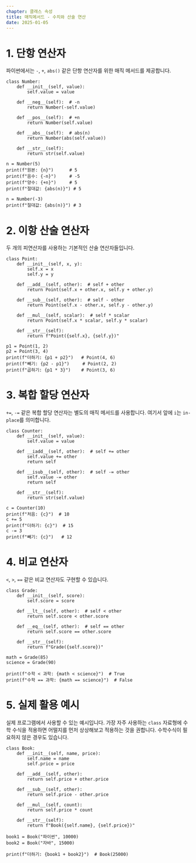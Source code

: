 ```yaml
---
chapter: 클래스 속성
title: 매직메서드 - 수치와 산술 연산
date: 2025-01-05
---
```


# 1. 단항 연산자

파이썬에서는 `-`, `+`, `abs()` 같은 단항 연산자를 위한 매직 메서드를 제공합니다.

```python-exec
class Number:
    def __init__(self, value):
        self.value = value
    
    def __neg__(self):  # -n
        return Number(-self.value)
    
    def __pos__(self):  # +n
        return Number(self.value)
    
    def __abs__(self):  # abs(n)
        return Number(abs(self.value))
    
    def __str__(self):
        return str(self.value)

n = Number(5)
print(f"원본: {n}")      # 5
print(f"음수: {-n}")     # -5
print(f"양수: {+n}")     # 5
print(f"절대값: {abs(n)}") # 5

n = Number(-3)
print(f"절대값: {abs(n)}") # 3
```

# 2. 이항 산술 연산자

두 개의 피연산자를 사용하는 기본적인 산술 연산자들입니다.

```python-exec
class Point:
    def __init__(self, x, y):
        self.x = x
        self.y = y
    
    def __add__(self, other):  # self + other
        return Point(self.x + other.x, self.y + other.y)
    
    def __sub__(self, other):  # self - other
        return Point(self.x - other.x, self.y - other.y)
    
    def __mul__(self, scalar):  # self * scalar
        return Point(self.x * scalar, self.y * scalar)
    
    def __str__(self):
        return f"Point({self.x}, {self.y})"

p1 = Point(1, 2)
p2 = Point(3, 4)
print(f"더하기: {p1 + p2}")   # Point(4, 6)
print(f"빼기: {p2 - p1}")     # Point(2, 2)
print(f"곱하기: {p1 * 3}")    # Point(3, 6)
```

# 3. 복합 할당 연산자

`+=`, `-=` 같은 복합 할당 연산자는 별도의 매직 메서드를 사용합니다. 여기서 앞에 `i`는 `in-place`를 의미합니다.

```python-exec
class Counter:
    def __init__(self, value):
        self.value = value
    
    def __iadd__(self, other):  # self += other
        self.value += other
        return self
    
    def __isub__(self, other):  # self -= other
        self.value -= other
        return self
    
    def __str__(self):
        return str(self.value)

c = Counter(10)
print(f"처음: {c}")  # 10
c += 5
print(f"더하기: {c}")  # 15
c -= 3
print(f"빼기: {c}")   # 12
```

# 4. 비교 연산자

`<`, `>`, `==` 같은 비교 연산자도 구현할 수 있습니다.

```python-exec
class Grade:
    def __init__(self, score):
        self.score = score
    
    def __lt__(self, other):  # self < other
        return self.score < other.score
    
    def __eq__(self, other):  # self == other
        return self.score == other.score
    
    def __str__(self):
        return f"Grade({self.score})"

math = Grade(85)
science = Grade(90)

print(f"수학 < 과학: {math < science}")  # True
print(f"수학 == 과학: {math == science}")  # False
```

# 5. 실제 활용 예시

실제 프로그램에서 사용할 수 있는 예시입니다. 가장 자주 사용하는 `class` 자료형에 수학 수식을 적용하면 어떨지를 먼저 상상해보고 적용하는 것을 권합니다. 수학수식이 필요하지 않은 경우도 있습니다.

```python-exec
class Book:
    def __init__(self, name, price):
        self.name = name
        self.price = price
    
    def __add__(self, other):
        return self.price + other.price
    
    def __sub__(self, other):
        return self.price - other.price
    
    def __mul__(self, count):
        return self.price * count
    
    def __str__(self):
        return f"Book({self.name}, {self.price})"

book1 = Book("파이썬", 10000)
book2 = Book("자바", 15000)

print(f"더하기: {book1 + book2}")  # Book(25000)
```
